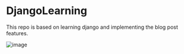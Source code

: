 # DjangoLearning
This repo is based on learning django and implementing the blog post features.

![image](https://user-images.githubusercontent.com/82629645/226961945-d0df2399-1eb0-4ff1-80d6-b68e0bf2ea7b.png)

